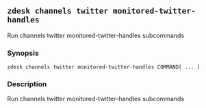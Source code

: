 ## `zdesk channels twitter monitored-twitter-handles`

Run channels twitter monitored-twitter-handles subcommands

### Synopsis

    zdesk channels twitter monitored-twitter-handles COMMAND[ ... ]

### Description

Run channels twitter monitored-twitter-handles subcommands

